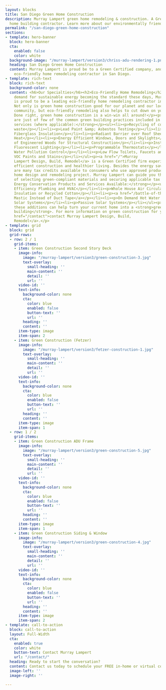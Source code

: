 ```yaml
---
layout: blocks
title: San Diego Green Home Construction
description: Murray Lampert green home remodeling & construction. A Green Certified
  home building contractor. Learn more about our environmentally friendly practices.
permalink: "/san-diego-green-home-construction"
sections:
- template: hero-banner
  block: hero-banner
  cta:
    enabled: false
    color: white
  background-image: "/murray-lampert/version3/chriss-adu-rendering-1.png"
  heading: San Diego Green Home Construction
  content: Murray Lampert is proud be to a Green Certified company, and a leading
    eco-friendly home remodeling contractor in San Diego.
- template: rich-text
  block: rich-text
  background-color: none
  content: <h6>Our Specialties</h6><h2>Eco-Friendly Home Remodeling</h2><p>With the
    demand for sustainable energy becoming the standard these days, Murray Lampert
    is proud to be a leading eco-friendly home remodeling contractor in San Diego.
    Not only is green home construction good for our planet and our local San Diego
    community, but eco-friendly remodeling also helps to cut down on your energy costs.
    Done right, green home construction is a win-win all around!</p><p><strong>Here
    are just of few of the common green building practices included in our home construction
    services (where applicable):</strong></p><ul><li><p>Recycling of construction
    waste</p></li><li><p>Lead Paint &amp; Asbestos Testing</p></li><li><p>Upgraded
    Fiberglass Insulation</p></li><li><p>Radiant Barrier over Roof Sheeting to Reflect
    Heat</p></li><li><p>Energy Efficient Windows, Doors and Skylights</p></li><li><p>Use
    of Engineered Woods for Structural Construction</p></li><li><p>Installation of
    Fluorescent Lighting</p></li><li><p>Programmable Thermostats</p></li><li><p>Storm
    Water Pollution Control</p></li><li><p>Low Flow Toilets, Faucets and Valves</p></li><li><p>Non
    VOC Paints and Stains</p></li></ul><p><a href="/">Murray
    Lampert Design, Build, Remodel</a> is a Green Certified firm experienced in energy
    efficient construction and healthier living. Besides the energy savings, there
    are many tax credits available to consumers who use approved products during their
    home design and remodeling project. Murray Lampert can guide you through the process
    of selecting green-compliant materials and securing applicable tax credits.</p><p><strong>Upgraded
    Energy Conservation Products and Services Available:</strong></p><ul><li><p>High
    Efficiency Plumbing and HVAC</p></li><li><p>Whole House Air Circulation Systems</p></li><li><p>Wool
    Insulation or Recycled Cotton</p></li><li><p><a href="/battle-of-the-tape-duct-mastic-vs-foil-tape">Duct
    Mastic Instead of Duct Tape</a></p></li><li><p>On Demand Hot Water Systems</p></li><li><p>Photovoltaic
    Solar Systems</p></li><li><p>Passive Solar Systems</p></li></ul><p>Any one of
    these additions can help turn your current home into a <strong>green residential
    building</strong>. For more information on green construction for your home, <a
    href="/contact">contact Murray Lampert Design, Build,
    Remodel</a>.</p>
- template: grid
  block: grid
  grid-rows:
  - row: 2 / 1
    grid-items:
    - item: Green Construction Second Story Deck
      image-info:
        image: "/murray-lampert/version3/green-construction-3.jpg"
        text-overlay:
          small-heading: ''
          main-content: ''
          detail: ''
          url: ''
      video-id: ''
      text-info:
        background-color: none
        cta:
          color: blue
          enabled: false
          button-text: ''
          url: ''
        heading: ''
        content: ''
      item-type: image
      item-span: 2
    - item: Green Construction (Fetzer)
      image-info:
        image: "/murray-lampert/version3/fetzer-construction-1.jpg"
        text-overlay:
          small-heading: ''
          main-content: ''
          detail: ''
          url: ''
      video-id: ''
      text-info:
        background-color: none
        cta:
          color: blue
          enabled: false
          button-text: ''
          url: ''
        heading: ''
        content: ''
      item-type: image
      item-span: 1
  - row: 1 / 2
    grid-items:
    - item: Green Construction ADU Frame
      image-info:
        image: "/murray-lampert/version3/green-construction-5.jpg"
        text-overlay:
          small-heading: ''
          main-content: ''
          detail: ''
          url: ''
      video-id: ''
      text-info:
        background-color: none
        cta:
          color: blue
          enabled: false
          button-text: ''
          url: ''
        heading: ''
        content: ''
      item-type: image
      item-span: 1
    - item: Green Construction Siding & Window
      image-info:
        image: "/murray-lampert/version3/green-construction-4.jpg"
        text-overlay:
          small-heading: ''
          main-content: ''
          detail: ''
          url: ''
      video-id: ''
      text-info:
        background-color: none
        cta:
          color: blue
          enabled: false
          button-text: ''
          url: ''
        heading: ''
        content: ''
      item-type: image
      item-span: 2
- template: call-to-action
  block: call-to-action
  layout: Full-Width
  cta:
    enabled: true
    color: white
    button-text: Contact Murray Lampert
    url: "/contact/"
  heading: Ready to start the conversation?
  content: Contact us today to schedule your FREE in-home or virtual consultation.
  image-left: ''
  image-right: ''

---
```

